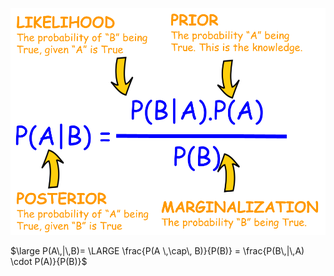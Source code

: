 ![](../z_images/Pasted%20image%2020230409184122.png)

$\large P(A\,|\,B)= \LARGE \frac{P(A \,\cap\, B)}{P(B)} = \frac{P(B\,|\,A) \cdot P(A)}{P(B)}$
